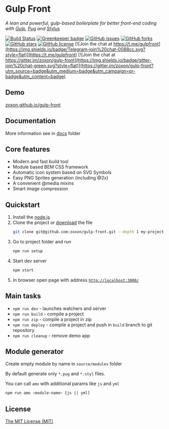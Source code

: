 # Gulp Front

*A lean and powerful, gulp-based boilerplate for better front-end coding with [Gulp](http://gulpjs.com/), [Pug](https://pugjs.org/) and [Stylus](http://stylus-lang.com/)*

[![Build Status](https://travis-ci.org/zoxon/gulp-front.svg?branch=master)](https://travis-ci.org/zoxon/gulp-front/builds)
[![Greenkeeper badge](https://badges.greenkeeper.io/zoxon/gulp-front.svg)](https://greenkeeper.io/)
[![GitHub issues](https://img.shields.io/github/issues/zoxon/gulp-front.svg?style=flat)](https://github.com/zoxon/gulp-front/issues)
[![GitHub forks](https://img.shields.io/github/forks/zoxon/gulp-front.svg?style=flat)](https://github.com/zoxon/gulp-front/network)
[![GitHub stars](https://img.shields.io/github/stars/zoxon/gulp-front.svg?style=flat)](https://github.com/zoxon/gulp-front/stargazers)
[![GitHub license](https://img.shields.io/badge/license-MIT-blue.svg?style=flat)](https://github.com/zoxon/gulp-front/blob/master/LICENSE)
[![Join the chat at https://t.me/gulpfront](https://img.shields.io/badge/Telegram-join%20chat-0088cc.svg?style=flat)](https://t.me/gulpfront)
[![Join the chat at https://gitter.im/zoxon/gulp-front](https://img.shields.io/badge/gitter-join%20chat-green.svg?style=flat)](https://gitter.im/zoxon/gulp-front?utm_source=badge&utm_medium=badge&utm_campaign=pr-badge&utm_content=badge)


## Demo
[zoxon.github.io/gulp-front](http://zoxon.github.io/gulp-front/)


## Documentation

More information see in [docs](docs/README.md) folder


## Core features

* Modern and fast build tool
* Module based BEM CSS framework
* Automatic icon system based on SVG Symbols
* Easy PNG Sprites generation (including @2x)
* A convenient @media mixins
* Smart image compression


## Quickstart

1. Install the [node.js](https://nodejs.org)
2. Clone the project or [download](https://github.com/zoxon/gulp-front/archive/master.zip) the file
	```sh
	git clone git@github.com:zoxon/gulp-front.git --depth 1 my-project
	```
3. Go to project folder and run
	```bash
	npm run setup
	```
4. Start dev server
	```bash
	npm start
	```
5. In browser open page with address [`http://localhost:3000/`](http://localhost:3000/)


## Main tasks

* `npm run dev` - launches watchers and server
* `npm run build` - compile a project
* `npm run zip` - compile a project in zip
* `npm run deploy` - compile a project and push in `build` branch to git repository
* `npm run cleanup` - remove demo app


## Module generator

Create empty module by name in `source/modules` folder

By default generate only `*.pug` and `*.styl` files.

You can call `amo` with additional params like `js` and `yml`

```sh
npm run amo <module-name> [js || yml]
```

## License
[The MIT License (MIT)](LICENSE)

